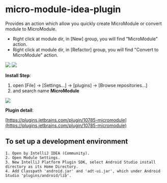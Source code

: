 # micro-module-idea-plugin
Provides an action which allow you quickly create MicroModule or convert module to MicroModule.
* Right click at module dir, in [New] group, you will find "MicroModule" action.
* Right click at module dir, in [Refactor] group, you will find "Convert to MicroModule" action.

<img src='https://github.com/EastWoodYang/MicroModule/blob/master/picture/3-1.png'/>

<img src='https://github.com/EastWoodYang/MicroModule/blob/master/picture/3-2.png'/>

**Install Step**: 
1. open [File] -> [Settings...] -> [plugins] -> [Browse repositories...]
2. and search name **MicroModule**

<img src='https://github.com/EastWoodYang/MicroModule/blob/master/picture/3.png'/>

**Plugin detail**: 

[https://plugins.jetbrains.com/plugin/10785-micromodule](https://plugins.jetbrains.com/plugin/10785-micromodule)


## To set up a development environment
    1. Open by IntelliJ IDEA (Community).
    2. Open Module Settings.
    3. New IntelliJ Platform Plugin SDK, select Android Studio install directory as its Home Directory.
    4. Add Classpath 'android.jar' and 'adt-ui.jar', which under Android Studio 'plugins/android/lib'.
